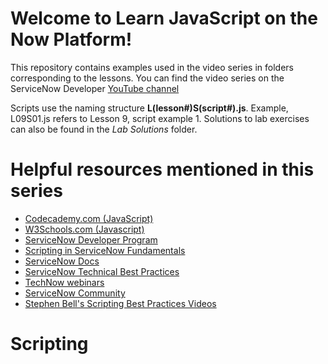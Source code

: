 # Welcome to Learn JavaScript on the Now Platform!

This repository contains examples used in the video series in folders corresponding to the lessons. 
You can find the video series on the ServiceNow Developer 
[YouTube channel](https://www.youtube.com/watch?v=62Nabpb94Jw&list=PL3rNcyAiDYK2_87aRvXEmAyD8M9DARVGK&index=1)

Scripts use the naming structure **L(lesson#)S(script#).js**. 
Example, L09S01.js refers to Lesson 9, script example 1. 
Solutions to lab exercises can also be found in the *Lab Solutions* folder.

# Helpful resources mentioned in this series

* [Codecademy.com (JavaScript)](https://www.codecademy.com/catalog/language/javascript)
* [W3Schools.com (Javascript)](https://www.w3schools.com/js/default.asp)
* [ServiceNow Developer Program](https://developer.servicenow.com)
* [Scripting in ServiceNow Fundamentals](https://www.servicenow.com/services/training-and-certification/scripting-in-servicenow-training.html)
* [ServiceNow Docs](https://docs.servicenow.com)
* [ServiceNow Technical Best Practices](https://developer.servicenow.com/dev.do#!/guides/quebec/now-platform/tpb-guide/scripting_technical_best_practices)
* [TechNow webinars](https://devlink.sn/technow)
* [ServiceNow Community](https://community.servicenow.com)
* [Stephen Bell's Scripting Best Practices Videos](https://www.youtube.com/user/ServiceNowCommunity/search?query=scripting+best+practices)


# Scripting

